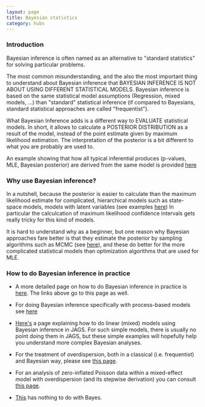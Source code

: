 ```yaml
---
layout: page
title: Bayesian statistics 
category: hubs
---
```


### Introduction

Bayesian inference is often named as an alternative to "standard statistics" for solving particular problems.

The most common misunderstanding, and the also the most important thing to understand about Bayesian inference that BAYESIAN INFERENCE IS NOT ABOUT USING DIFFERENT STATISTICAL MODELS. Bayesian inference is based on the same statistical model assumptions (Regression, mixed models, ...) than "standard" statistical inference (if compared to Bayesians, standard statistical approaches are called "frequentist"). 

What Bayesian Inference adds is a different way to EVALUATE statistical models. In short, it allows to calculate a POSTERIOR DISTRIBUTION as a result of the model, instead of the point estimate given by maximum likelihood estimation. The interpretation of the posterior is a bit different to what you are probably are used to.


An example showing that how all typical inferential produces (p-values, MLE, Bayesian posterior) are derived from the same model is provided [here](https://github.com/florianhartig/LearningBayes/blob/master/CommentedCode/01-Principles/InferenceMethods.md)

### Why use Bayesian inference?

In a nutshell, because the posterior is easier to calculate than the maximum likelihood estimate for complicated, hierarchical models such as state-space models, models with latent variables (see examples [here](https://github.com/florianhartig/LearningBayes/tree/master/CommentedCode/05-HierarchicalAndSpatialModels)) In particular the calculcation of maximum likelihood confidence intervals gets really tricky for this kind of models. 

It is hard to understand why as a beginner, but one reason why Bayesian approaches fare better is that they estimate the posterior by sampling algorithms such as MCMC (see [here](https://github.com/florianhartig/LearningBayes/tree/master/CommentedCode/02-Samplers)), and these do better for the more complicated statistical models than optimization algorithms that are used for MLE.


### How to do Bayesian inference in practice

* A more detailed page on how to do Bayesian inference in practice is [here](http://florianhartig.github.io/LearningBayes/). The links above go to this page as well. 

* For doing Bayesian inference specifically with process-based models see [here](https://github.com/florianhartig/LearningBayes/tree/master/CommentedCode/09-BayesAndProcessBasedModels)

* [Here's](https://biometry.github.io/APES/LectureNotes/StatsCafe/Linear_models_jags.html) a page explaining how to do linear (mixed) models using Bayesian inference in JAGS. For such simple models, there is usually no point doing them in JAGS, but these simple examples will hopefully help you understand more complex Bayesian analyses.

* For the treatment of overdispersion, both in a classical (i.e. frequentist) and Bayesian way, please see [this page](https://biometry.github.io/APES/LectureNotes/2016-JAGS/Overdispersion/OverdispersionJAGS.html).

* For an analysis of zero-inflated Poisson data within a mixed-effect model with overdispersion (and its stepwise derivation) you can consult [this page](https://biometry.github.io/APES/LectureNotes/2016-JAGS/ZeroInflation/ZeroInflation_JAGS.html).

* [This](https://biometry.github.io/APES/LectureNotes/2017-Resampling/readme.html) has nothing to do with Bayes.
